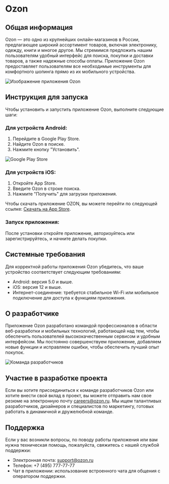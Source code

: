 # Ozon

## Общая информация
Ozon — это одно из крупнейших онлайн-магазинов в России, предлагающее широкий ассортимент товаров, включая электронику, одежду, книги и многое другое. Мы стремимся предложить нашим пользователям удобный интерфейс для поиска, покупки и доставки товаров, а также надежные способы оплаты. Приложение Ozon предоставляет пользователям все необходимые инструменты для комфортного шопинга прямо из их мобильного устройства.

![Изображение приложения Ozon](https://popsters.ru/blog/content/all/ozon-card.png)

## Инструкция для запуска
Чтобы установить и запустить приложение Ozon, выполните следующие шаги:

### Для устройств Android:
1. Перейдите в Google Play Store.
2. Найдите Ozon в поиске.
3. Нажмите кнопку "Установить".

![Google Play Store](https://play-lh.googleusercontent.com/Ei_l5_wEr5s7dC0wnQE53Bi2GS1lOVQmH1jp1U_CCOZYCvcpFMxgIjwtT2N6kZYP1hk=w720-h310-rw)

### Для устройств iOS:
1. Откройте App Store.
2. Введите Ozon в строке поиска.
3. Нажмите "Получить" для загрузки приложения.

Чтобы скачать приложение OZON, вы можете перейти по следующей ссылке: [Скачать на App Store](https://apps.apple.com/ru/app/ozon-%D1%82%D0%BE%D0%B2%D0%B0%D1%80%D1%8B-%D0%BE%D0%B4%D0%B5%D0%B6%D0%B4%D0%B0-%D0%B1%D0%B8%D0%BB%D0%B5%D1%82%D1%8B/id407804998).

### Запуск приложения:
После установки откройте приложение, авторизуйтесь или зарегистрируйтесь, и начните делать покупки.

## Системные требования
Для корректной работы приложения Ozon убедитесь, что ваше устройство соответствует следующим требованиям:
- Android: версия 5.0 и выше.
- iOS: версия 12 и выше.
- Интернет-соединение: требуется стабильное Wi-Fi или мобильное подключение для доступа к функциям приложения.

## О разработчике
Приложение Ozon разработано командой профессионалов в области веб-разработки и мобильных технологий, работающей над тем, чтобы обеспечить пользователей высококачественным сервисом и удобным интерфейсом. Мы постоянно совершенствуем приложение, добавляем новые функции и исправляем ошибки, чтобы обеспечить лучший опыт покупок.

![Команда разработчиков](https://files.speakerdeck.com/presentations/7bfa7c3e6e764ae280d5840e14f9a1cf/slide_0.jpg)

## Участие в разработке проекта
Если вы хотите присоединиться к команде разработчиков Ozon или хотите внести свой вклад в проект, вы можете отправить нам свое резюме на электронную почту [careers@ozon.ru](mailto:careers@ozon.ru). Мы ищем талантливых разработчиков, дизайнеров и специалистов по маркетингу, готовых работать в динамичной и дружелюбной команде.

## Поддержка
Если у вас возникли вопросы, по поводу работы приложения или вам нужна техническая помощь, пожалуйста, свяжитесь с нашей службой поддержки:
- Электронная почта: [support@ozon.ru](mailto:support@ozon.ru)
- Телефон: +7 (495) 777-77-77
- Чат в приложении: использование встроенного чата для общения с оператором поддержки.
